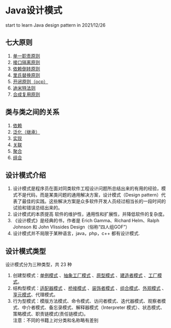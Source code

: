 # Java设计模式

start to learn Java design pattern in 2021/12/26

## 七大原则

1. [单一职责原则](principle/src/main/java/singleresponsibility/单一职责原则.md)
2. [接口隔离原则](principle/src/main/java/interfacesegregation/接口隔离原则.md)
3. [依赖倒转原则](principle/src/main/java/dependenceinversion/依赖倒转原则.md)
4. [里氏替换原则](principle/src/main/java/liskovsubstitution/里氏替换原则.md)
5. [开闭原则（ocp）](principle/src/main/java/openclosed/开闭原则.md)
6. [迪米特法则](principle/src/main/java/demeter/迪米特法则.md)
7. [合成复用原则](principle/src/main/java/compositereuse/合成复用原则.md)

## 类与类之间的关系

1. [依赖](uml/src/main/java/dependency/类图—依赖关系.md)
2. [泛化（继承）](uml/src/main/java/generalization/类图—泛化关系.md)
3. [实现](uml/src/main/java/implementation/类图—实现关系.md)
4. [关联](uml/src/main/java/association/类图—关联关系.md)
5. [聚合](uml/src/main/java/aggregation/类图—聚合关系.md)
6. [组合](uml/src/main/java/composition/类图—组合关系.md)

## 设计模式介绍

1) 设计模式是程序员在面对同类软件工程设计问题所总结出来的有用的经验，模式不是代码，而是某类问题的通用解决方案，设计模式（Design
   pattern）代表了最佳的实践。这些解决方案是众多软件开发人员经过相当长的一段时间的试验和错误总结出来的。
2) 设计模式的本质提高 软件的维护性，通用性和扩展性，并降低软件的复杂度。
3) 《设计模式》是经典的书，作者是 Erich Gamma、Richard Helm、Ralph Johnson 和 John Vlissides Design（俗称“四人组GOF”）
4) 设计模式并不局限于某种语言，java，php，c++ 都有设计模式.

## 设计模式类型

设计模式分为三种类型，共 23 种

1) 创建型模式：[单例模式](designpattern/src/main/java/创建型模式/singleton/单例模式.md)
   、[抽象工厂模式](designpattern/src/main/java/创建型模式/factory/工厂模式.md)
   、[原型模式](designpattern/src/main/java/创建型模式/prototype/原型模式.md)
   、[建造者模式](designpattern/src/main/java/创建型模式/builder/建造者模式.md)
   、[工厂模式](designpattern/src/main/java/创建型模式/factory/工厂模式.md)。
2) 结构型模式：[适配器模式](designpattern/src/main/java/结构型模式/adapter/适配器模式.md)
   、[桥接模式](designpattern/src/main/java/结构型模式/bridge/桥接模式.md)
   、[装饰者模式](designpattern/src/main/java/结构型模式/decorator/装饰者模式.md)
   、[组合模式](designpattern/src/main/java/结构型模式/composite/组合模式.md)、[外观模式](designpattern/src/main/java/结构型模式/facade/外观模式.md)
   、[享元模式](designpattern/src/main/java/结构型模式/flyweight/享元模式.md)、代理模式。
3) 行为型模式：模版方法模式、命令模式、访问者模式、迭代器模式、观察者模式、中介者模式、备忘录模式、解释器模式（Interpreter 模式）、状态模式、策略模式、职责链模式(责任链模式)。\
   注意：不同的书籍上对分类和名称略有差别